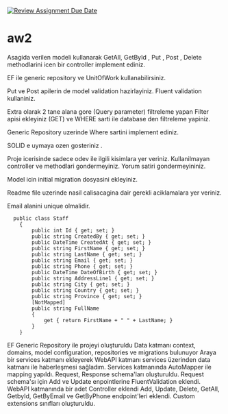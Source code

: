[![Review Assignment Due Date](https://classroom.github.com/assets/deadline-readme-button-24ddc0f5d75046c5622901739e7c5dd533143b0c8e959d652212380cedb1ea36.svg)](https://classroom.github.com/a/iGZu94G3)
# aw2

Asagida verilen modeli kullanarak GetAll, GetById , Put , Post , Delete methodlarini icen bir controller implement ediniz. 

EF ile generic repository ve UnitOfWork kullanabilirsiniz.

Put  ve Post apilerin de model validation hazirlayiniz.  Fluent validation kullaniniz. 

Extra olarak 2 tane alana gore (Query parameter) filtreleme yapan Filter apisi ekleyiniz (GET) ve WHERE sarti ile database den filtreleme yapiniz. 

Generic Repository uzerinde Where sartini implement ediniz. 

SOLID e uymaya ozen gosteriniz . 

Proje icerisinde sadece odev ile ilgili kisimlara yer veriniz. Kullanilmayan controller ve methodlari gondermeyiniz. Yorum satiri gondermeyininiz.

Model icin initial migration dosyasini ekleyiniz. 

Readme file uzerinde nasil calisacagina dair gerekli aciklamalara yer veriniz. 

Email alanini unique olmalidir. 

```
  public class Staff  
    { 
        public int Id { get; set; } 
        public string CreatedBy { get; set; } 
        public DateTime CreatedAt { get; set; } 
        public string FirstName { get; set; } 
        public string LastName { get; set; } 
        public string Email { get; set; } 
        public string Phone { get; set; } 
        public DateTime DateOfBirth { get; set; } 
        public string AddressLine1 { get; set; } 
        public string City { get; set; } 
        public string Country { get; set; } 
        public string Province { get; set; } 
        [NotMapped] 
        public string FullName 
        { 
            get { return FirstName + " " + LastName; } 
        } 
    }
```
EF Generic Repository ile projeyi oluşturuldu
Data katmanı context, domains, model configuration, repositories ve migrations bulunuyor
Araya bir services katmanı ekleyerek WebAPI katmanı services üzerinden data katmanı ile haberleşmesi sağladım.
Services katmanında AutoMapper ile mapping yapıldı.
Request, Response schema'ları oluşturuldu.
Request schema'sı için Add ve Update enpointlerine FluentValidation eklendi.
WebAPI katmanında bir adet Controller eklendi Add, Update, Delete, GetAll, GetbyId, GetByEmail ve GetByPhone endpoint'leri eklendi.
Custom extensions sınıfları oluşturuldu.
